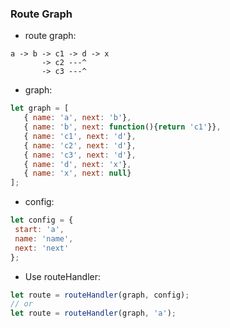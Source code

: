 ### Route Graph
*  route graph:
```
a -> b -> c1 -> d -> x
       -> c2 ---^ 
       -> c3 ---^ 
```
*  graph:
```javascript
let graph = [
   { name: 'a', next: 'b'},
   { name: 'b', next: function(){return 'c1'}},
   { name: 'c1', next: 'd'},
   { name: 'c2', next: 'd'},
   { name: 'c3', next: 'd'},
   { name: 'd', next: 'x'},
   { name: 'x', next: null}
];
```
*  config:
```javascript
let config = {
 start: 'a',
 name: 'name',
 next: 'next'
};
```
*  Use routeHandler:
```javascript
let route = routeHandler(graph, config);
// or
let route = routeHandler(graph, 'a');
```
